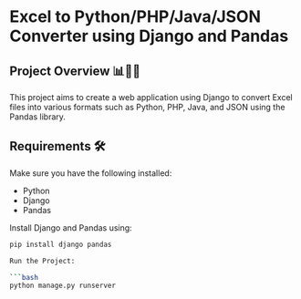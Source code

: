 # Excel to Python/PHP/Java/JSON Converter using Django and Pandas

## Project Overview 📊🐍🌐

This project aims to create a web application using Django to convert Excel files into various formats such as Python, PHP, Java, and JSON using the Pandas library.

## Requirements 🛠️

Make sure you have the following installed:

- Python
- Django
- Pandas

Install Django and Pandas using:

```bash
pip install django pandas

Run the Project:

```bash
python manage.py runserver
